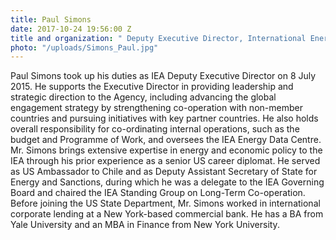 ```yaml
---
title: Paul Simons
date: 2017-10-24 19:56:00 Z
title and organization: " Deputy Executive Director, International Energy Agency (IEA) "
photo: "/uploads/Simons_Paul.jpg"
---
```


Paul Simons took up his duties as IEA Deputy Executive Director on 8 July 2015. He supports the Executive Director in providing leadership and strategic direction to the Agency, including advancing the global engagement strategy by strengthening co-operation with non-member countries and pursuing initiatives with key partner countries. He also holds overall responsibility for co-ordinating internal operations, such as the budget and Programme of Work, and oversees the IEA Energy Data Centre. Mr. Simons brings extensive expertise in energy and economic policy to the IEA through his prior experience as a senior US career diplomat. He served as US Ambassador to Chile and as Deputy Assistant Secretary of State for Energy and Sanctions, during which he was a delegate to the IEA Governing Board and chaired the IEA Standing Group on Long-Term Co-operation. Before joining the US State Department, Mr. Simons worked in international corporate lending at a New York-based commercial bank. He has a BA from Yale University and an MBA in Finance from New York University.